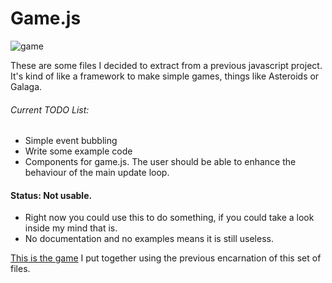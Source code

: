 # Game.js

![game][game]

These are some files I decided to extract from a previous javascript project. It's kind of like a framework to make simple games, things like Asteroids or Galaga.

###### Current TODO List:

* Simple event bubbling
* Write some example code
* Components for game.js. The user should be able to enhance the behaviour of the main update loop.

#### Status: Not usable.

* Right now you could use this to do something, if you could take a look inside my mind that is. 
* No documentation and no examples means it is still useless.

[This is the game][tirador] I put together using the previous encarnation of this set of files.

[game]: http://f.cl.ly/items/3N420I093v3b03051W39/game.png
[tirador]: http://www.treintipollo.com/tirador/index.html

